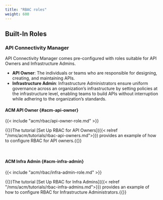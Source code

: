 ```yaml
---
title: "RBAC roles"
weight: 600
---
```


## Built-In Roles

### API Connectivity Manager

API Connectivity Manager comes pre-configured with roles suitable for API Owners and Infrastructure Admins.

- **API Owner**: The individuals or teams who are responsible for designing, creating, and maintaining APIs.
- **Infrastructure Admin**: Infrastructure Administrators ensure uniform governance across an organization’s infrastructure by setting policies at the infrastructure level, enabling teams to build APIs without interruption while adhering to the organization’s standards.

#### ACM API Owner {#acm-api-owner}

{{< include "acm/rbac/api-owner-role.md" >}}

{{<see-also>}}The tutorial [Set Up RBAC for API Owners]({{< relref "/nms/acm/tutorials/rbac-api-owners.md">}}) provides an example of how to configure RBAC for API owners.{{</see-also>}}

<br>

#### ACM Infra Admin {#acm-infra-admin}

{{< include "acm/rbac/infra-admin-role.md" >}}

{{<see-also>}}The tutorial [Set Up RBAC for Infra Admins]({{< relref "/nms/acm/tutorials/rbac-infra-admins.md">}}) provides an example of how to configure RBAC for Infrastructure Administrators.{{</see-also>}}
